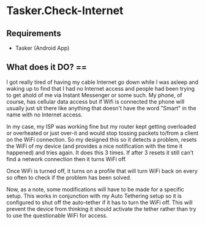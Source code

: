 Tasker.Check-Internet
======================

## Requirements
* Tasker (Android App)

## What does it DO? ==
I got really tired of having my cable Internet go down while I was asleep and waking up to find that I had no Internet access and people had been trying to get ahold of me via Instant Messenger or some such.  My phone, of course, has cellular data access but if Wifi is connected the phone will usually just sit there like anything that doesn't have the word "Smart" in the name with no Internet access.

In my case, my ISP was working fine but my router kept getting overloaded or overheated or just over-it and would stop tossing packets to/from a client on the WiFi connection.  So my designed this so it detects a problem, resets the WiFi of my device (and provides a nice notification with the time it happened) and tries again.  It does this 3 times.  If after 3 resets it still can't find a network connection then it turns WiFi off.

Once WiFi is turned off, it turns on a profile that will turn WiFi back on every so often to check if the problem has been solved.

Now, as a note, some modifications will have to be made for a specific setup.  This works in conjunction with my Auto Tethering setup so it is configured to shut off the auto-tether if it has to turn the WiFi off.  This will prevent the device from thinking it should activate the tether rather than try to use the questionable WiFi for access. 